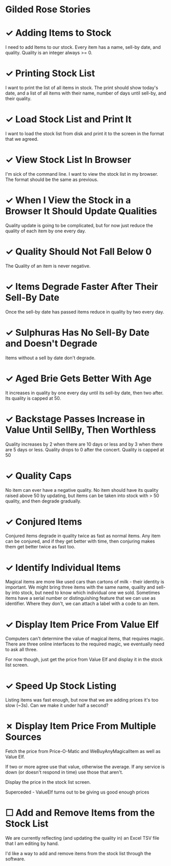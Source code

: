 Gilded Rose Stories
===================

# ✓ Adding Items to Stock

I need to add Items to our stock. Every item has a name, sell-by date, and quality.
Quality is an integer always >= 0.

# ✓ Printing Stock List

I want to print the list of all items in stock.
The print should show today's date, and a list of all items with their name, number of days until sell-by, and their quality.

# ✓ Load Stock List and Print It

I want to load the stock list from disk and print it to the screen in the format that we agreed.

# ✓ View Stock List In Browser

I'm sick of the command line. I want to view the stock list in my browser.
The format should be the same as previous.

# ✓ When I View the Stock in a Browser It Should Update Qualities

Quality update is going to be complicated, but for now just reduce the quality of each item by one every day.

# ✓ Quality Should Not Fall Below 0

The Quality of an item is never negative.

# ✓ Items Degrade Faster After Their Sell-By Date

Once the sell-by date has passed items reduce in quality by two every day.

# ✓ Sulphuras Has No Sell-By Date and Doesn't Degrade

Items without a sell by date don't degrade.

# ✓ Aged Brie Gets Better With Age

It increases in quality by one every day until its sell-by date, then two after.
Its quality is capped at 50.

# ✓ Backstage Passes Increase in Value Until SellBy, Then Worthless

Quality increases by 2 when there are 10 days or less and by 3 when there are 5 days or less.
Quality drops to 0 after the concert.
Quality is capped at 50

# ✓ Quality Caps

No item can ever have a negative quality.
No item should have its quality raised above 50 by updating,
but items can be taken into stock with > 50 quality, and then degrade gradually.

# ✓ Conjured Items

Conjured items degrade in quality twice as fast as normal items.
Any item can be conjured, and if they get better with time, then conjuring makes them get better twice as fast too.

# ✓ Identify Individual Items

Magical items are more like used cars than cartons of milk - their identity is important.
We might bring three items with the same name, quality and sell-by into stock, but need to know which individual one we sold.
Sometimes items have a serial number or distinguishing feature that we can use as identifier. Where they don't, we can attach a label with a code to an item.

# ✓ Display Item Price From Value Elf

Computers can't determine the value of magical items, that requires magic. There are three online interfaces to the required magic, we eventually need to ask all three.

For now though, just get the price from Value Elf and display it in the stock list screen.

# ✓ Speed Up Stock Listing

Listing items was fast enough, but now that we are adding prices it's too slow (~3s). Can we make it under half a second?

# ✗ Display Item Price From Multiple Sources

Fetch the price from Price-O-Matic and WeBuyAnyMagicalItem as well as Value Elf.

If two or more agree use that value, otherwise the average. If any service is down (or doesn't respond in time) use those that aren't.

Display the price in the stock list screen.

Superceded - ValueElf turns out to be giving us good enough prices

# ☐ Add and Remove Items from the Stock List

We are currently reflecting (and updating the quality in) an Excel TSV file that I am editing by hand.

I'd like a way to add and remove items from the stock list through the software.


